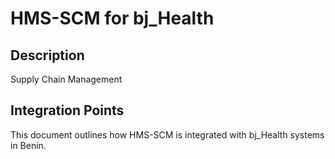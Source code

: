 # HMS-SCM for bj_Health

## Description

Supply Chain Management

## Integration Points

This document outlines how HMS-SCM is integrated with bj_Health systems in Benin.
